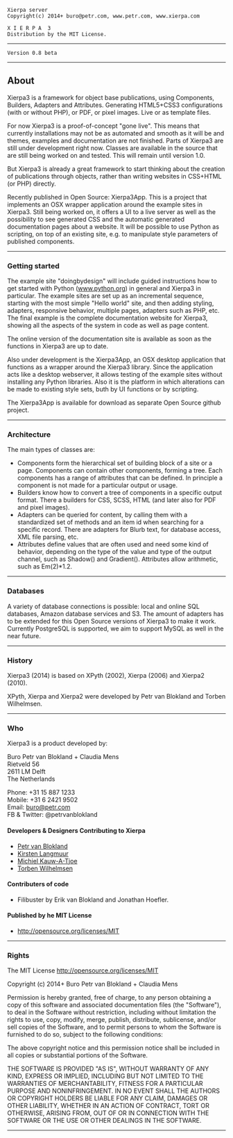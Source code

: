 
    Xierpa server
    Copyright(c) 2014+ buro@petr.com, www.petr.com, www.xierpa.com
   
    X I E R P A  3
    Distribution by the MIT License.

-----------------------------------------------------------------------------

    Version 0.8 beta

-----------------------------------------------------------------------------

## About

Xierpa3 is a framework for object base publications, using Components, Builders, 
Adapters and Attributes. Generating HTML5+CSS3 configurations (with or without PHP), 
or PDF, or pixel images. Live or as template files.

For now Xierpa3 is a proof-of-concept "gone live". This means that currently
installations may not be as automated and smooth as it will be and themes, examples
and documentation are not finished. Parts of Xierpa3 are still under development
right now. Classes are available in the source that are still being worked on and
tested. This will remain until version 1.0.

But Xierpa3 is already a great framework to start thinking about the creation of 
publications through objects, rather than writing websites in CSS+HTML (or PHP) directly. 

Recently published in Open Source: Xierpa3App. This is a project that implements an
OSX wrapper application around the example sites in Xierpa3. Still being worked on,
it offers a UI to a live server as well as the possibility to see generated CSS and
the automatic generated documentation pages about a website.
It will be possible to use Python as scripting, on top of an existing site, e.g.
to manipulate style parameters of published components.

-----------------------------------------------------------------------------

### Getting started

The example site "doingbydesign" will include guided instructions how to get 
started with Python (www.python.org) in general and Xierpa3 in particular. 
The example sites are set up as an incremental sequence, starting with the most simple
"Hello world" site, and then adding styling, adapters, responsive behavior, multiple pages,
adapters such as PHP, etc. The final example is the complete documentation website for Xierpa3,
showing all the aspects of the system in code as well as page content.

The online version of the documentation site is available as soon as the functions in Xierpa3 are up to date.

Also under development is the Xierpa3App, an OSX desktop application that functions as a wrapper
around the Xierpa3 library. Since the application acts like a desktop webserver, it allows 
testing of the example sites without installing any Python libraries. Also it is the platform 
in which alterations can be made to existing style sets, buth by UI functions or by scripting.

The Xierpa3App is available for download as separate Open Source github project.
	
-----------------------------------------------------------------------------

### Architecture

The main types of classes are:
 * Components form the hierarchical set of building block of a site or a page.
 	Components can contain other components, forming a tree. Each components has a 
 	range of attributes that can be defined. In principle a component is not made
 	for a particular output or usage. 
 * Builders know how to convert a tree of components in a specific output format.
 	There a builders for CSS, SCSS, HTML (and later also for PDF and pixel images).
 * Adapters can be queried for content, by calling them with a standardized set of
 	methods and an item id when searching for a specific record. There are adapters
 	for Blurb text, for database access, XML file parsing, etc.
 * Attributes define values that are often used and need some kind of behavior,
 	depending on the type of the value and type of the output channel, such as
 	Shadow() and Gradient(). Attributes allow arithmetic, such as Em(2)*1.2.
 	
-----------------------------------------------------------------------------

### Databases

A variety of database connections is possible: local and online SQL databases,
Amazon database services and S3. The amount of adapters has to be extended for
this Open Source versions of Xierpa3 to make it work. Currently PostgreSQL is 
supported, we aim to support MySQL as well in the near future.

-----------------------------------------------------------------------------

### History

Xierpa3 (2014) is based on XPyth (2002), Xierpa (2006) and Xierpa2 (2010).

XPyth, Xierpa and Xierpa2 were developed by Petr van Blokland and Torben Wilhelmsen.

-----------------------------------------------------------------------------

### Who

Xierpa3 is a product developed by:

Buro Petr van Blokland + Claudia Mens  
Rietveld 56  
2611 LM Delft  
The Netherlands  

Phone: +31 15 887 1233  
Mobile: +31 6 2421 9502  
Email: buro@petr.com  
FB & Twitter: @petrvanblokland  

#### Developers & Designers Contributing to Xierpa

 * [Petr van Blokland](mailto:buro@petr.com)
 * [Kirsten Langmuur](mailto:kirsten@petr.com)
 * [Michiel Kauw-A-Tjoe](mailto:michiel@petr.com)
 * [Torben Wilhelmsen](mailto:torben@wil.dk)

#### Contributers of code
 * Filibuster by Erik van Blokland and Jonathan Hoefler.

#### Published by he MIT License
 * http://opensource.org/licenses/MIT

 -----------------------------------------------------------------------------

### Rights

The MIT License
http://opensource.org/licenses/MIT

Copyright (c) 2014+ Buro Petr van Blokland + Claudia Mens

Permission is hereby granted, free of charge, to any person obtaining a copy
of this software and associated documentation files (the "Software"), to deal
in the Software without restriction, including without limitation the rights
to use, copy, modify, merge, publish, distribute, sublicense, and/or sell
copies of the Software, and to permit persons to whom the Software is
furnished to do so, subject to the following conditions:

The above copyright notice and this permission notice shall be included in
all copies or substantial portions of the Software.

THE SOFTWARE IS PROVIDED "AS IS", WITHOUT WARRANTY OF ANY KIND, EXPRESS OR
IMPLIED, INCLUDING BUT NOT LIMITED TO THE WARRANTIES OF MERCHANTABILITY,
FITNESS FOR A PARTICULAR PURPOSE AND NONINFRINGEMENT. IN NO EVENT SHALL THE
AUTHORS OR COPYRIGHT HOLDERS BE LIABLE FOR ANY CLAIM, DAMAGES OR OTHER
LIABILITY, WHETHER IN AN ACTION OF CONTRACT, TORT OR OTHERWISE, ARISING FROM,
OUT OF OR IN CONNECTION WITH THE SOFTWARE OR THE USE OR OTHER DEALINGS IN
THE SOFTWARE.

 -----------------------------------------------------------------------------

